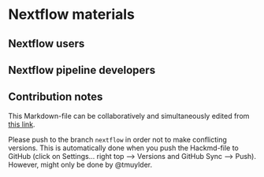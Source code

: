 # Nextflow materials

## Nextflow users

## Nextflow pipeline developers

## Contribution notes
This Markdown-file can be collaboratively and simultaneously edited from [this link](https://hackmd.io/@tmuylder/S1B8dzFWO/edit).

Please push to the branch `nextflow` in order not to make conflicting versions. This is automatically done when you push the Hackmd-file to GitHub (click on Settings... right top --> Versions and GitHub Sync --> Push). However, might only be done by @tmuylder. 